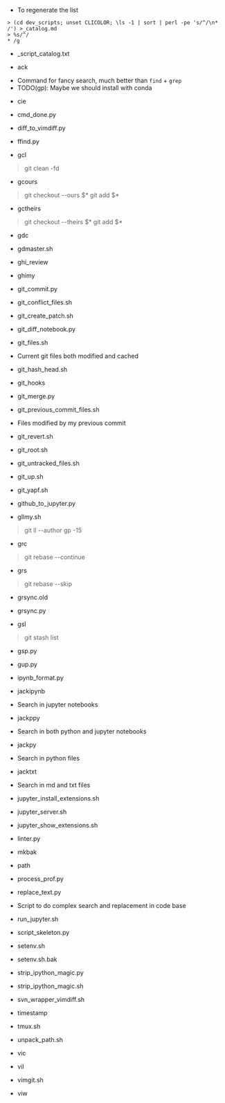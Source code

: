 - To regenerate the list
```
> (cd dev_scripts; unset CLICOLOR; \ls -1 | sort | perl -pe 's/^/\n* /') >_catalog.md
> %s/^/* /g
```

* _script_catalog.txt

* ack
- Command for fancy search, much better than `find` + `grep`
- TODO(gp): Maybe we should install with conda

* cie

* cmd_done.py

* diff_to_vimdiff.py

* ffind.py

* gcl
> git clean -fd

* gcours
> git checkout --ours $*
> git add $*

* gctheirs
> git checkout --theirs $*
> git add $*

* gdc

* gdmaster.sh

* ghi_review

* ghimy

* git_commit.py

* git_conflict_files.sh

* git_create_patch.sh

* git_diff_notebook.py

* git_files.sh
- Current git files both modified and cached

* git_hash_head.sh

* git_hooks

* git_merge.py

* git_previous_commit_files.sh
- Files modified by my previous commit

* git_revert.sh

* git_root.sh

* git_untracked_files.sh

* git_up.sh

* git_yapf.sh

* github_to_jupyter.py

* gllmy.sh
> git ll --author gp -15

* grc
> git rebase --continue

* grs
> git rebase --skip

* grsync.old

* grsync.py

* gsl
> git stash list

* gsp.py

* gup.py

* ipynb_format.py

* jackipynb
- Search in jupyter notebooks

* jackppy
- Search in both python and jupyter notebooks

* jackpy
- Search in python files 

* jacktxt
- Search in md and txt files 

* jupyter_install_extensions.sh

* jupyter_server.sh

* jupyter_show_extensions.sh

* linter.py

* mkbak

* path

* process_prof.py

* replace_text.py
- Script to do complex search and replacement in code base

* run_jupyter.sh

* script_skeleton.py

* setenv.sh

* setenv.sh.bak

* strip_ipython_magic.py

* strip_ipython_magic.sh

* svn_wrapper_vimdiff.sh

* timestamp

* tmux.sh

* unpack_path.sh

* vic

* vil

* vimgit.sh

* viw
